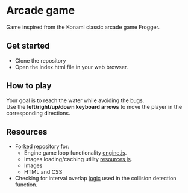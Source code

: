# Arcade game
Game inspired from the Konami classic arcade game Frogger.
## Get started
- Clone the repository
- Open the index.html file in your web browser.

## How to play
Your goal is to reach the water while avoiding the bugs.  
Use the **left/right/up/down keyboard arrows** to move the player in the corresponding directions.

## Resources
- [Forked repository](https://github.com/udacity/frontend-nanodegree-arcade-game) for:
  - Engine game loop functionality [engine.js](./js/engine.js).
  - Images loading/caching utility [resources,js](./js/resources.js).
  - Images
  - HTML and CSS
- Checking for interval overlap [logic](https://fgiesen.wordpress.com/2011/10/16/checking-for-interval-overlap/) used in the collision detection function.

